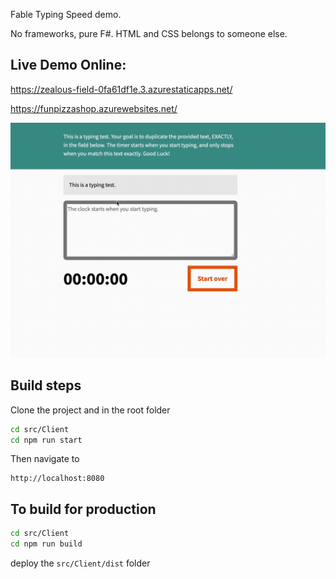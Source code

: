 

Fable Typing Speed demo. 

No frameworks, pure F#. 
HTML and CSS belongs to someone else.

## Live Demo Online:

https://zealous-field-0fa61df1e.3.azurestaticapps.net/

https://funpizzashop.azurewebsites.net/


![](https://raw.githubusercontent.com/OnurGumus/FableTypingTest/main/FableTyping.gif?token=GHSAT0AAAAAAB7MTP3PGPHWIYPYOLAIGXPAZF5G76Q)


## Build steps

Clone the project and in the root folder

``` bash
cd src/Client
cd npm run start
```

Then navigate to 

```
http://localhost:8080
```


## To build for production 

``` bash
cd src/Client
cd npm run build
```

deploy the `src/Client/dist` folder